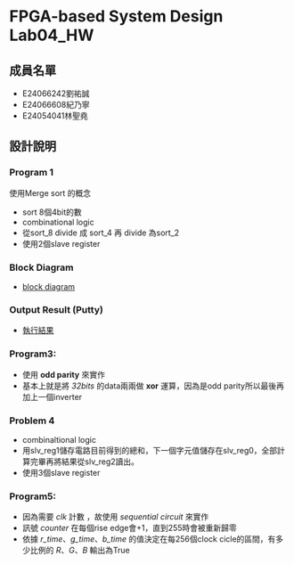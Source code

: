 # FPGA-based System Design Lab04_HW

## 成員名單
* E24066242劉祐誠
* E24066608紀乃寧
* E24054041林聖堯

## 設計說明
### Program 1
使用Merge sort 的概念
* sort 8個4bit的數
* combinational logic
* 從sort_8 divide 成 sort_4 再 divide 為sort_2
* 使用2個slave register
### Block Diagram
* [block diagram](https://github.com/BlueBug12/2019_FPGA_Design_Group8/blob/yao/lab4/image/problem2＿bd.png)
### Output Result (Putty)
* [執行結果](https://github.com/BlueBug12/2019_FPGA_Design_Group8/blob/yao/lab4/image/sorting.png)
### Program3:
* 使用 __odd parity__ 來實作
* 基本上就是將 _32bits_ 的data兩兩做 __xor__ 運算，因為是odd parity所以最後再加上一個inverter
### Problem 4
* combinaltional logic
* 用slv_reg1儲存電路目前得到的總和，下一個字元值儲存在slv_reg0，全部計算完畢再將結果從slv_reg2讀出。
* 使用3個slave register
### Program5:
* 因為需要 _clk_ 計數 ，故使用 _sequential circuit_ 來實作
* 訊號 _counter_ 在每個rise edge會+1，直到255時會被重新歸零
* 依據 _r_time_、_g_time_、_b_time_ 的值決定在每256個clock cicle的區間，有多少比例的 _R_、_G_、_B_ 輸出為True
